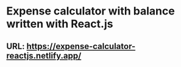 # Expense calculator with balance written with React.js

## URL: https://expense-calculator-reactjs.netlify.app/